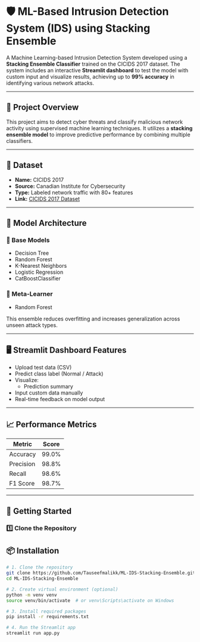 # 🛡️ ML-Based Intrusion Detection System (IDS) using Stacking Ensemble

A Machine Learning-based Intrusion Detection System developed using a **Stacking Ensemble Classifier** trained on the CICIDS 2017 dataset. The system includes an interactive **Streamlit dashboard** to test the model with custom input and visualize results, achieving up to **99% accuracy** in identifying various network attacks.

---

## 📌 Project Overview

This project aims to detect cyber threats and classify malicious network activity using supervised machine learning techniques. It utilizes a **stacking ensemble model** to improve predictive performance by combining multiple classifiers.

---

## 📂 Dataset

- **Name:** CICIDS 2017  
- **Source:** Canadian Institute for Cybersecurity  
- **Type:** Labeled network traffic with 80+ features  
- **Link:** [CICIDS 2017 Dataset](https://www.unb.ca/cic/datasets/ids-2017.html)

---

## 🧠 Model Architecture

### 🔹 Base Models
- Decision Tree
- Random Forest
- K-Nearest Neighbors
- Logistic Regression
- CatBoostClassifier

### 🔹 Meta-Learner
- Random Forest

This ensemble reduces overfitting and increases generalization across unseen attack types.

---

## 🖥️ Streamlit Dashboard Features

- Upload test data (CSV)
- Predict class label (Normal / Attack)
- Visualize:
  - Prediction summary
- Input custom data manually
- Real-time feedback on model output

---

## 📈 Performance Metrics

| Metric    | Score   |
|-----------|---------|
| Accuracy  | 99.0%   |
| Precision | 98.8%   |
| Recall    | 98.6%   |
| F1 Score  | 98.7%   |



---

## 🚀 Getting Started

### 1️⃣ Clone the Repository

## 📦 Installation

```bash
# 1. Clone the repository
git clone https://github.com/Tauseefmalikk/ML-IDS-Stacking-Ensemble.git
cd ML-IDS-Stacking-Ensemble

# 2. Create virtual environment (optional)
python -m venv venv
source venv/bin/activate  # or venv\Scripts\activate on Windows

# 3. Install required packages
pip install -r requirements.txt

# 4. Run the Streamlit app
streamlit run app.py
